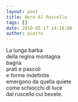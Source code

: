 ```yaml
---
layout: post
title: Bere Al Ruscello
tags: []
date: 2010-05-17 14:18:00
author: pietro
---
```

La lunga barba<br/>della regina montagna<br/>bagna<br/>prati e pascoli<br/>e forme indefinite<br/>emergono da quella quiete<br/>come schiocchi di luce<br/>dal ruscello cui bevete.
